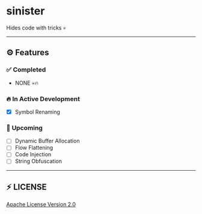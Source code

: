 # sinister  
Hides code with tricks 💀  

---

## ⚙️ **Features**

### ✅ **Completed**  
- NONE 💀🔥  

### 🔥 **In Active Development**  
- [x] Symbol Renaming  

### 🚀 **Upcoming**  
- [ ] Dynamic Buffer Allocation  
- [ ] Flow Flattening  
- [ ] Code Injection  
- [ ] String Obfuscation  

---

## ⚡ **LICENSE**  
[Apache License Version 2.0](LICENSE)  
